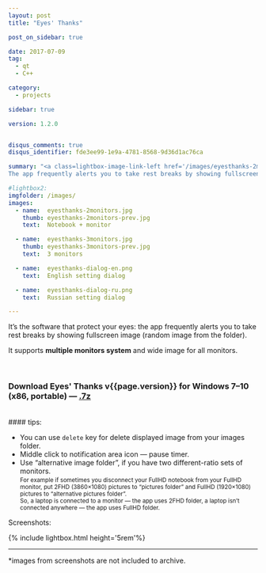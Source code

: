 ```yaml
---
layout: post
title: "Eyes' Thanks"

post_on_sidebar: true

date: 2017-07-09
tag:
  - qt
  - С++

category:
  - projects

sidebar: true

version: 1.2.0


disqus_comments: true
disqus_identifier: fde3ee99-1e9a-4781-8568-9d36d1ac76ca

summary: "<a class=lightbox-image-link-left href='/images/eyesthanks-2monitors.jpg' data-lightbox='EyesThanks' title='fullscreen image at different-size monitors system'><img class='lightbox-image' style= 'width: 10rem;' src='/images/eyesthanks-2monitors-prev.jpg' alt='fullscreen image at different-size monitors system'></a>
The app frequently alerts you to take rest breaks by showing fullscreen image (random image from the folder). It supports multiple monitors system and wide image for all monitors."

#lightbox2:
imgfolder: /images/
images:
  - name:  eyesthanks-2monitors.jpg
    thumb: eyesthanks-2monitors-prev.jpg
    text:  Notebook + monitor

  - name:  eyesthanks-3monitors.jpg
    thumb: eyesthanks-3monitors-prev.jpg
    text:  3 monitors

  - name:  eyesthanks-dialog-en.png
    text:  English setting dialog

  - name:  eyesthanks-dialog-ru.png
    text:  Russian setting dialog

---
```



It’s the software that protect your eyes: the app frequently alerts you to take rest breaks by showing fullscreen image (random image from the folder).

It supports **multiple monitors system** and wide image for all monitors.

<br>

### Download Eyes' Thanks v{{page.version}} for Windows 7–10 (x86, portable) — [.7z](https://github.com/yalov/eyes-thanks/releases/download/{{page.version}}/EyesThanks_v{{page.version}}.7z)

<br>
#### tips:

* You can use `delete` key for delete displayed image from your images folder.
* Middle click to notification area icon — pause timer.
* Use “alternative image folder”, if you have two different-ratio sets of monitors.  
  <small>For example if sometimes you disconnect your FullHD notebook from your FullHD monitor, put 2FHD (3860×1080) pictures to “pictures folder” and FullHD (1920×1080)
  pictures to “alternative pictures folder”.  
  So, a laptop is connected to a monitor — the app uses 2FHD folder, a laptop isn’t connected anywhere — the app uses FullHD folder.</small>

Screenshots:

{% include lightbox.html height='5rem'%}

------
*images from screenshots are not included to archive.
